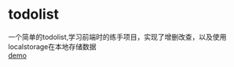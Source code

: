 # todolist
一个简单的todolist,学习前端时的练手项目，实现了增删改查，以及使用localstorage在本地存储数据 <br />
[demo](https://tyanbiao.github.io/todolist/)

